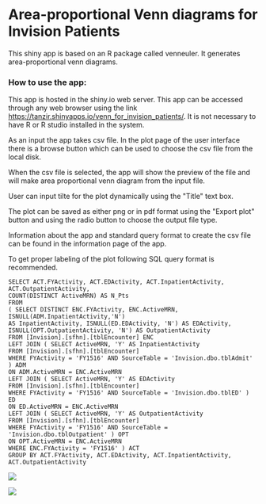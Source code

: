 # Area-proportional Venn diagrams for Invision Patients


This shiny app is based on an R package called venneuler. It generates area-proportional venn diagrams.

### How to use the app:
This app is hosted in the shiny.io web server. This app can be accessed through any web browser using the link <https://tanzir.shinyapps.io/venn_for_invision_patients/>. It is not necessary to have R or R studio installed in the system.

As an input the app takes csv file. In the plot page of the user interface there is a browse button which can be used to choose the csv file from the local disk.


When the csv file is selected, the app will show the preview of the file and will make area proportional venn diagram from the input file.

User can input tilte for the plot dynamically using the "Title" text box.

The plot can be saved as either png or in pdf format using the "Export plot" button and using the radio button to choose the output file type.

Information about the app and standard query format to create the csv file can be found in the information page of the app.

To get proper labeling of the plot following SQL query format is recommended.



```{}
SELECT ACT.FYActivity, ACT.EDActivity, ACT.InpatientActivity, ACT.OutpatientActivity,
COUNT(DISTINCT ActiveMRN) AS N_Pts 
FROM
( SELECT DISTINCT ENC.FYActivity, ENC.ActiveMRN, ISNULL(ADM.InpatientActivity,'N')
AS InpatientActivity, ISNULL(ED.EDActivity, 'N') AS EDActivity,
ISNULL(OPT.OutpatientActivity, 'N') AS OutpatientActivity 
FROM [Invision].[sfhn].[tblEncounter] ENC 
LEFT JOIN ( SELECT ActiveMRN, 'Y' AS InpatientActivity 
FROM [Invision].[sfhn].[tblEncounter] 
WHERE FYActivity = 'FY1516' AND SourceTable = 'Invision.dbo.tblAdmit' ) ADM 
ON ADM.ActiveMRN = ENC.ActiveMRN 
LEFT JOIN ( SELECT ActiveMRN, 'Y' AS EDActivity 
FROM [Invision].[sfhn].[tblEncounter] 
WHERE FYActivity = 'FY1516' AND SourceTable = 'Invision.dbo.tblED' ) ED 
ON ED.ActiveMRN = ENC.ActiveMRN 
LEFT JOIN ( SELECT ActiveMRN, 'Y' AS OutpatientActivity 
FROM [Invision].[sfhn].[tblEncounter] 
WHERE FYActivity = 'FY1516' AND SourceTable = 'Invision.dbo.tblOutpatient' ) OPT 
ON OPT.ActiveMRN = ENC.ActiveMRN 
WHERE ENC.FYActivity = 'FY1516' ) ACT 
GROUP BY ACT.FYActivity, ACT.EDActivity, ACT.InpatientActivity, ACT.OutpatientActivity
```

![](/Users/tanzir6/Documents/ui1.png)


![](/Users/tanzir6/Documents/ui2.png)

